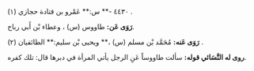 ٤٤٣٠ -** س:** عَمْرو بن قتادة حجازي (١) .

**رَوَى عَن:** طاووس (س) ، وعطاء بْن أَبي رباح.

**رَوَى عَنه:** مُحَمَّد بْن مسلم (س) ،** ويحيى بْن سليم:** الطائفيان (٢) .

**روى له النَّسَائي قوله:** سألت طاووساً عَنِ الرجل يأتي المرأة في دبرها قال: تلك كفره.